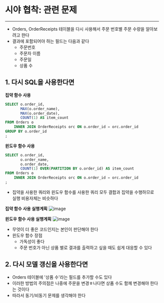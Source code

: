 # 시야 협착: 관련 문제
---
- Orders, OrderReceipts 테이블을 다시 사용해서 주문 번호별 주문 수량을 알아보려고 한다
- 결과에 포함되어야 하는 필드는 다음과 같다
	- 주문번호
	- 주문자 이름
	- 주문일
	- 상품 수

## 1. 다시 SQL을 사용한다면

**집약 함수 사용**
```SQL
SELECT o.order_id,
	   MAX(o.order_name),
	   MAX(o.order_date),
	   COUNT(1) AS item_count
FROM Orders o
	INNER JOIN OrderReceipts orc ON o.order_id = orc.order_id
GROUP BY o.order_id
;
```

**윈도우 함수 사용**
```SQL
SELECT o.order_id,
	   o.order_name,
	   o.order_date,
	   COUNT(1) OVER(PARTITION BY o.order_id) AS item_count
FROM Orders o
	INNER JOIN OrderReceipts orc ON o.order_id = orc.order_id
;
```

- 집약을 사용한 쿼리와 윈도우 함수를 사용한 쿼리 모두 결합과 집약을 수행하므로 실행 비용자체는 비슷하다

**집약 함수 사용 실행계획**
![image](https://user-images.githubusercontent.com/60502370/200720146-14f57956-0148-4dc8-8fad-8ae53dcf8348.png)


**윈도우 함수 사용 실행계획**
![image](https://user-images.githubusercontent.com/60502370/200720186-2d5fb0ca-b0c7-40ba-876c-481937c3458c.png)

- 무엇이 더 좋은 코드인지는 본인이 판단해야 한다
- 윈도우 함수 장점
	- 가독성이 좋다
	- 주문 번호가 아닌 상품 별로 결과를 출력하고 싶을 때도 쉽게 대응할 수 있다

## 2. 다시 모델 갱신을 사용한다면
- Orders 테이블에 '상품 수'라는 필드를 추가할 수도 있다
- 이러한 방법의 주의점은 나중에 주문을 변경ㅎ나다면 상품 수도 함께 변경해야 한다는 것이다
- 따라서 동기/비동기 문제를 생각해야 한다